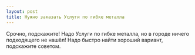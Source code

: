 ```yaml
---
layout: post 
title: Нужно заказать Услуги по гибке металла 
--- 
```

Срочно, подскажите! Надо Услуги по гибке металла, но в городе ничего подходящего не нашёл! Надо быстро найти хороший вариант, подскажите советом.